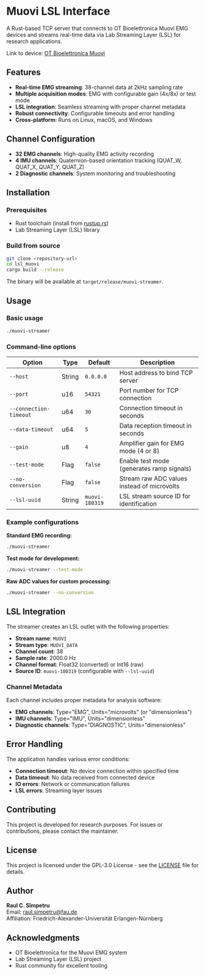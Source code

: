 # Muovi LSL Interface

A Rust-based TCP server that connects to OT Bioelettronica Muovi EMG devices and streams real-time data via Lab Streaming Layer (LSL) for research applications.

Link to device: [OT Bioelettronica Muovi](https://otbioelettronica.it/en/muovi/)

## Features

- **Real-time EMG streaming**: 38-channel data at 2kHz sampling rate
- **Multiple acquisition modes**: EMG with configurable gain (4x/8x) or test mode
- **LSL integration**: Seamless streaming with proper channel metadata
- **Robust connectivity**: Configurable timeouts and error handling
- **Cross-platform**: Runs on Linux, macOS, and Windows

## Channel Configuration

- **32 EMG channels**: High-quality EMG activity recording
- **4 IMU channels**: Quaternion-based orientation tracking (QUAT_W, QUAT_X, QUAT_Y, QUAT_Z)
- **2 Diagnostic channels**: System monitoring and troubleshooting

## Installation

### Prerequisites

- Rust toolchain (install from [rustup.rs](https://rustup.rs/))
- Lab Streaming Layer (LSL) library

### Build from source

```bash
git clone <repository-url>
cd lsl_muovi
cargo build --release
```

The binary will be available at `target/release/muovi-streamer`.

## Usage

### Basic usage

```bash
./muovi-streamer
```

### Command-line options

| Option | Type | Default | Description |
|--------|------|---------|-------------|
| `--host` | String | `0.0.0.0` | Host address to bind TCP server |
| `--port` | u16 | `54321` | Port number for TCP connection |
| `--connection-timeout` | u64 | `30` | Connection timeout in seconds |
| `--data-timeout` | u64 | `5` | Data reception timeout in seconds |
| `--gain` | u8 | `4` | Amplifier gain for EMG mode (4 or 8) |
| `--test-mode` | Flag | `false` | Enable test mode (generates ramp signals) |
| `--no-conversion` | Flag | `false` | Stream raw ADC values instead of microvolts |
| `--lsl-uuid` | String | `muovi-180319` | LSL stream source ID for identification |

### Example configurations

**Standard EMG recording:**

```bash
./muovi-streamer
```

**Test mode for development:**

```bash
./muovi-streamer --test-mode
```

**Raw ADC values for custom processing:**

```bash
./muovi-streamer --no-conversion
```

## LSL Integration

The streamer creates an LSL outlet with the following properties:

- **Stream name**: `MUOVI`
- **Stream type**: `MUOVI_DATA`
- **Channel count**: 38
- **Sample rate**: 2000.0 Hz
- **Channel format**: Float32 (converted) or Int16 (raw)
- **Source ID**: `muovi-180319` (configurable with `--lsl-uuid`)

### Channel Metadata

Each channel includes proper metadata for analysis software:

- **EMG channels**: Type="EMG", Units="microvolts" (or "dimensionless")
- **IMU channels**: Type="IMU", Units="dimensionless"
- **Diagnostic channels**: Type="DIAGNOSTIC", Units="dimensionless"

## Error Handling

The application handles various error conditions:

- **Connection timeout**: No device connection within specified time
- **Data timeout**: No data received from connected device
- **IO errors**: Network or communication failures
- **LSL errors**: Streaming layer issues

## Contributing

This project is developed for research purposes. For issues or contributions, please contact the maintainer.

## License

This project is licensed under the GPL-3.0 License - see the [LICENSE](LICENSE) file for details.

## Author

**Raul C. Sîmpetru**  
Email: <raul.simpetru@fau.de>  
Affiliation: Friedrich-Alexander-Universität Erlangen-Nürnberg

## Acknowledgments

- OT Bioelettronica for the Muovi EMG system
- Lab Streaming Layer (LSL) project
- Rust community for excellent tooling
